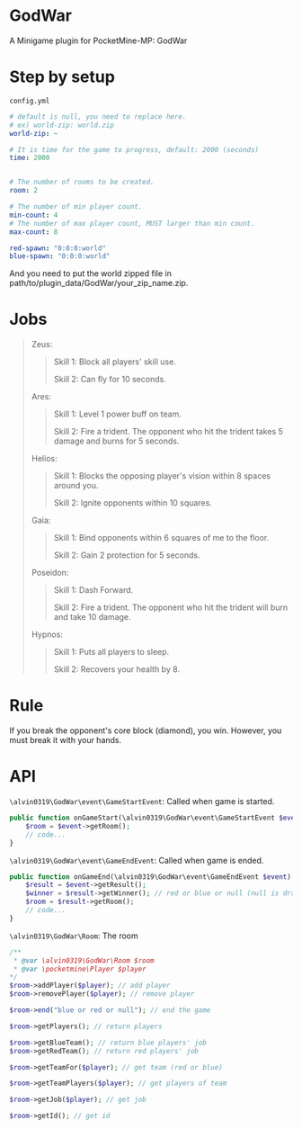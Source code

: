 # GodWar
A Minigame plugin for PocketMine-MP: GodWar

# Step by setup
`config.yml`
```yaml
# default is null, you need to replace here.
# ex) world-zip: world.zip
world-zip: ~

# It is time for the game to progress, default: 2000 (seconds)
time: 2000


# The number of rooms to be created.
room: 2

# The number of min player count.
min-count: 4
# The number of max player count, MUST larger than min count.
max-count: 8

red-spawn: "0:0:0:world"
blue-spawn: "0:0:0:world"
```
And you need to put the world zipped file in path/to/plugin_data/GodWar/your_zip_name.zip.

# Jobs

> Zeus:
>> Skill 1: Block all players' skill use.
>>
>> Skill 2: Can fly for 10 seconds.
>
> Ares:
>> Skill 1: Level 1 power buff on team.
>>
>> Skill 2: Fire a trident. The opponent who hit the trident takes 5 damage and burns for 5 seconds.
>>
> Helios:
>> Skill 1: Blocks the opposing player's vision within 8 spaces around you.
>>
>> Skill 2: Ignite opponents within 10 squares.
>
> Gaia:
>> Skill 1: Bind opponents within 6 squares of me to the floor.
>>
>> Skill 2: Gain 2 protection for 5 seconds.
>
> Poseidon:
>> Skill 1: Dash Forward.
>>
>> Skill 2:
>Fire a trident. The opponent who hit the trident will burn and take 10 damage.
>
> Hypnos:
>> Skill 1: Puts all players to sleep.
>>
>> Skill 2: Recovers your health by 8.

# Rule
If you break the opponent's core block (diamond), you win. However, you must break it with your hands.

# API

`\alvin0319\GodWar\event\GameStartEvent`: Called when game is started.

```php
public function onGameStart(\alvin0319\GodWar\event\GameStartEvent $event) : void{
    $room = $event->getRoom();
    // code...
}
```


`\alvin0319\GodWar\event\GameEndEvent`: Called when game is ended.

```php
public function onGameEnd(\alvin0319\GodWar\event\GameEndEvent $event) : void{
    $result = $event->getResult();
    $winner = $result->getWinner(); // red or blue or null (null is draw)
    $room = $result->getRoom();
    // code...
}
```
`\alvin0319\GodWar\Room`: The room

```php
/**
 * @var \alvin0319\GodWar\Room $room
 * @var \pocketmine\Player $player
*/
$room->addPlayer($player); // add player
$room->removePlayer($player); // remove player

$room->end("blue or red or null"); // end the game

$room->getPlayers(); // return players

$room->getBlueTeam(); // return blue players' job
$room->getRedTeam(); // return red players' job

$room->getTeamFor($player); // get team (red or blue)

$room->getTeamPlayers($player); // get players of team

$room->getJob($player); // get job

$room->getId(); // get id
```